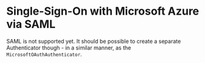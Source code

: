 # Single-Sign-On with Microsoft Azure via SAML

SAML is not supported yet. It should be possible to create a separate Authenticator though - in a similar manner, as the `MicrosoftOAuthAuthenticator`.